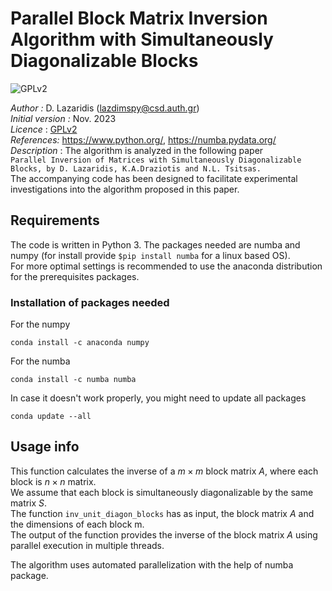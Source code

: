 #  Parallel Block Matrix Inversion Algorithm with Simultaneously Diagonalizable Blocks
![GPLv2][]

[GPLv2]: https://img.shields.io/badge/license-GPLv2-lightgrey.svg

*Author          :* D. Lazaridis (lazdimspy@csd.auth.gr)<br>
*Initial version :* Nov. 2023<br>
*Licence*          : [GPLv2](https://github.com/ASESINOELDIOS/Inverse-Block-Matrix/blob/main/LICENSE)<br>
*References:*  https://www.python.org/, https://numba.pydata.org/<br>
*Description*      : The algorithm is analyzed in the following paper <br> ``Parallel Inversion of Matrices with Simultaneously Diagonalizable Blocks, by D. Lazaridis, K.A.Draziotis and N.L. Tsitsas.``<br>
The accompanying code has been designed to facilitate experimental investigations into the algorithm proposed in this paper.

## Requirements
The code is written in Python 3. The packages needed are numba and numpy (for install provide ``$pip install numba`` for a linux based OS).<br>
For more optimal settings is recommended to use the anaconda distribution for the prerequisites packages.
### Installation of packages needed

For the numpy
```
conda install -c anaconda numpy
```

For the numba
```
conda install -c numba numba
```

Ιn case it doesn't work properly, you might need to update all packages
```
conda update --all
```

## Usage info

This function calculates the inverse of a $m\times m$ block matrix $A$, where each block is $n\times n$ matrix.<br>
We assume that each block is simultaneously diagonalizable by the same matrix $S.$<br>
The function ``inv_unit_diagon_blocks`` has as input, the block matrix $A$ and the dimensions of each block m.<br>
The output of the function provides the inverse of the block matrix $A$ using parallel execution in multiple threads.

The algorithm uses automated parallelization with the help of numba package.

